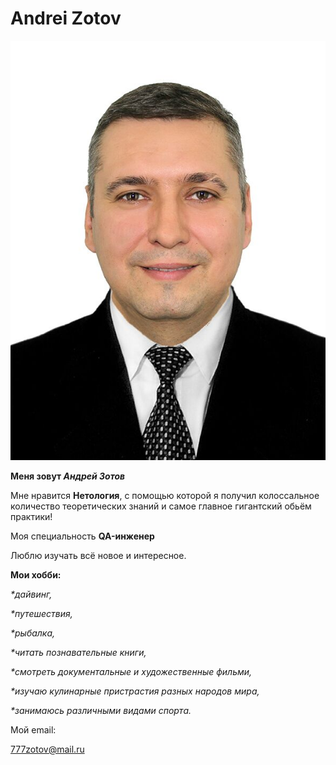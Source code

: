 # Andrei Zotov
![Моё фото](IMG-20180119-WA0000.jpg)

**Меня зовут _Андрей Зотов_**

Мне нравится **Нетология**, с помощью которой я получил колоссальное количество теоретических знаний и самое главное гигантский обьём практики!

Моя специальность **QA-инженер**

Люблю изучать всё новое и интересное.

 **Мои хобби:**

_*дайвинг,_

_*путешествия,_

_*рыбалка,_

_*читать познавательные книги,_

_*смотреть документальные и художественные фильми,_

_*изучаю кулинарные пристрастия разных народов мира,_

_*занимаюсь различными видами спорта._

Мой email: 

777zotov@mail.ru
